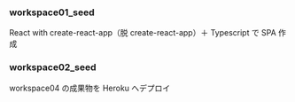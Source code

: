 ### workspace01_seed
React with create-react-app（脱 create-react-app）＋ Typescript で SPA 作成

### workspace02_seed
workspace04 の成果物を Heroku へデプロイ
